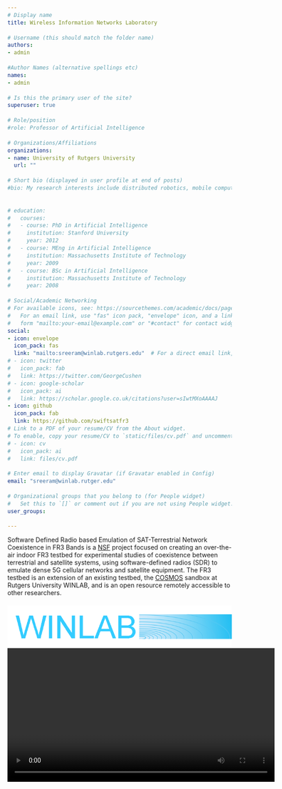 ```yaml
---
# Display name
title: Wireless Information Networks Laboratory 

# Username (this should match the folder name)
authors:
- admin

#Author Names (alternative spellings etc)
names:
- admin

# Is this the primary user of the site?
superuser: true

# Role/position
#role: Professor of Artificial Intelligence

# Organizations/Affiliations
organizations:
- name: University of Rutgers University
  url: ""

# Short bio (displayed in user profile at end of posts)
#bio: My research interests include distributed robotics, mobile computing and programmable matter.


# education:
#   courses:
#   - course: PhD in Artificial Intelligence
#     institution: Stanford University
#     year: 2012
#   - course: MEng in Artificial Intelligence
#     institution: Massachusetts Institute of Technology
#     year: 2009
#   - course: BSc in Artificial Intelligence
#     institution: Massachusetts Institute of Technology
#     year: 2008

# Social/Academic Networking
# For available icons, see: https://sourcethemes.com/academic/docs/page-builder/#icons
#   For an email link, use "fas" icon pack, "envelope" icon, and a link in the
#   form "mailto:your-email@example.com" or "#contact" for contact widget.
social:
- icon: envelope
  icon_pack: fas
  link: "mailto:sreeram@winlab.rutgers.edu"  # For a direct email link, use "mailto:test@example.org".
# - icon: twitter
#   icon_pack: fab
#   link: https://twitter.com/GeorgeCushen
# - icon: google-scholar
#   icon_pack: ai
#   link: https://scholar.google.co.uk/citations?user=sIwtMXoAAAAJ
- icon: github
  icon_pack: fab
  link: https://github.com/swiftsatfr3
# Link to a PDF of your resume/CV from the About widget.
# To enable, copy your resume/CV to `static/files/cv.pdf` and uncomment the lines below.
# - icon: cv
#   icon_pack: ai
#   link: files/cv.pdf

# Enter email to display Gravatar (if Gravatar enabled in Config)
email: "sreeram@winlab.rutger.edu"

# Organizational groups that you belong to (for People widget)
#   Set this to `[]` or comment out if you are not using People widget.
user_groups:

---
```


Software Defined Radio based Emulation of SAT-Terrestrial Network Coexistence in FR3 Bands is a <a href="https://www.nsf.gov/awardsearch/showAward?AWD_ID=2332637&HistoricalAwards=false">NSF</a> project focused on creating an over-the-air indoor FR3 testbed for experimental studies of coexistence between terrestrial and satellite systems, using software-defined radios (SDR) to emulate dense 5G cellular networks and satellite equipment. The FR3 testbed is an extension of an existing testbed, the <a href="https://wiki.cosmos-lab.org/">COSMOS</a> sandbox at Rutgers University WINLAB, and is an open resource remotely accessible to other researchers. 

<img src="/images/winlab.png" alt="New Logo" style="display:block; margin: 20px auto 0 auto;">

<!-- Embed the video here -->
<video width="600" controls>
  <source src="/videos/background.mp4" type="video/mp4">
</video>


